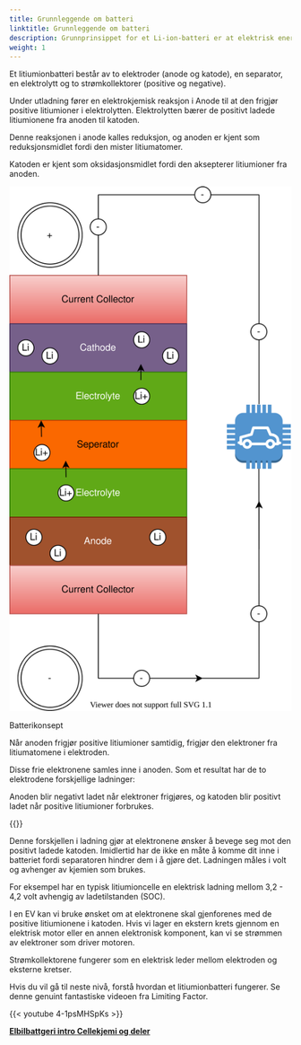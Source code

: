 ```yaml
---
title: Grunnleggende om batteri
linktitle: Grunnleggende om batteri
description: Grunnprinsippet for et Li-ion-batteri er at elektrisk energi skapes ved en elektrokjemisk reaksjon mellom to metaller med ulik affinitet.
weight: 1
---
```

<!-- markdownlint-disable MD033 -->

Et litiumionbatteri består av to elektroder (anode og katode), en separator, en elektrolytt og to strømkollektorer (positive og negative).

Under utladning fører en elektrokjemisk reaksjon i Anode til at den frigjør positive litiumioner i elektrolytten. Elektrolytten bærer de positivt ladede litiumionene fra anoden til katoden.

Denne reaksjonen i anode kalles reduksjon, og anoden er kjent som reduksjonsmidlet fordi den mister litiumatomer.

Katoden er kjent som oksidasjonsmidlet fordi den aksepterer litiumioner fra anoden.

<figur>
<img src="batteryconcept.drawio.svg" alt="battery concept" class="img-fluid mx-auto d-block">
<figcaption>
         <p class="lead text-center fw-semibold">
             Batterikonsept
         </p>
     </figcaption>
</figur>

Når anoden frigjør positive litiumioner samtidig, frigjør den elektroner fra litiumatomene i elektroden.

Disse frie elektronene samles inne i anoden. Som et resultat har de to elektrodene forskjellige ladninger:

Anoden blir negativt ladet når elektroner frigjøres, og katoden blir positivt ladet når positive litiumioner forbrukes.

{{<evkxdisplayaddarticle />}}

Denne forskjellen i ladning gjør at elektronene ønsker å bevege seg mot den positivt ladede katoden. Imidlertid har de ikke en måte å komme dit inne i batteriet fordi separatoren hindrer dem i å gjøre det. Ladningen måles i volt og avhenger av kjemien som brukes.

For eksempel har en typisk litiumioncelle en elektrisk ladning mellom 3,2 - 4,2 volt avhengig av ladetilstanden (SOC).

I en EV kan vi bruke ønsket om at elektronene skal gjenforenes med de positive litiumionene i katoden. Hvis vi lager en ekstern krets gjennom en elektrisk motor eller en annen elektronisk komponent, kan vi se strømmen av elektroner som driver motoren.

Strømkollektorene fungerer som en elektrisk leder mellom elektroden og eksterne kretser.

Hvis du vil gå til neste nivå, forstå hvordan et litiumionbatteri fungerer. Se denne genuint fantastiske videoen fra Limiting Factor.

{{< youtube 4-1psMHSpKs >}}

<div class="mt-3 mb-3">
    <a href="../" class="text-decoration-none text-black"><strong><i class="bi-arrow-left"></i> Elbilbattgeri intro </strong></a>
    <a href="../cellchemistry/" class="text-decoration-none text-black float-end"><strong>Cellekjemi og deler <i class="bi-arrow-right"></i></strong></a>
</div>